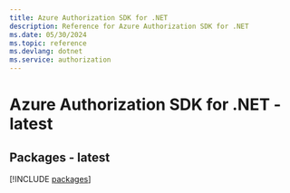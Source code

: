 ```yaml
---
title: Azure Authorization SDK for .NET
description: Reference for Azure Authorization SDK for .NET
ms.date: 05/30/2024
ms.topic: reference
ms.devlang: dotnet
ms.service: authorization
---
```

# Azure Authorization SDK for .NET - latest
## Packages - latest
[!INCLUDE [packages](authorization-index.md)]
